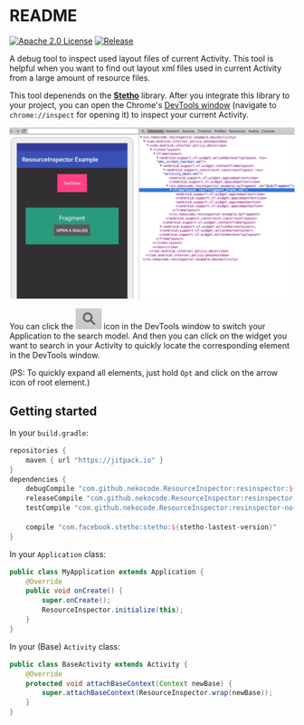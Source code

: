 # README
[![Apache 2.0 License](https://img.shields.io/badge/license-Apache%202.0-blue.svg?style=flat)](http://www.apache.org/licenses/LICENSE-2.0.html) [![Release](https://jitpack.io/v/nekocode/ResourceInspector.svg)](https://jitpack.io/#nekocode/ResourceInspector)

A debug tool to inspect used layout files of current Activity. This tool is helpful when you want to find out layout xml files used in current Activity from a large amount of resource files.

This tool depenends on the **[Stetho](http://facebook.github.io/stetho/)** library. After you integrate this library to your project, you can open the Chrome's [DevTools window](https://developer.chrome.com/devtools#devtools-window) (navigate to `chrome://inspect` for opening it) to inspect your current Activity.

![Screenshot](img/screenshot.png)

You can click the ![Icon](img/icon.png) icon in the DevTools window to switch your Application to the search model. And then you can click on the widget you want to search in your Activity to quickly locate the corresponding element in the DevTools window.

(PS: To quickly expand all elements, just hold `Opt` and click on the arrow icon of root element.)

## Getting started

In your `build.gradle`:

```gradle
repositories {
    maven { url "https://jitpack.io" }
}
dependencies {
    debugCompile "com.github.nekocode.ResourceInspector:resinspector:${lastest-version}"
    releaseCompile "com.github.nekocode.ResourceInspector:resinspector-no-op:${lastest-version}"
    testCompile "com.github.nekocode.ResourceInspector:resinspector-no-op:${lastest-version}"

    compile "com.facebook.stetho:stetho:${stetho-lastest-version}"
}
```

In your `Application` class:

```java
public class MyApplication extends Application {
    @Override
    public void onCreate() {
        super.onCreate();
        ResourceInspector.initialize(this);
    }
}
```

In your (Base) `Activity` class:

```java
public class BaseActivity extends Activity {
    @Override
    protected void attachBaseContext(Context newBase) {
        super.attachBaseContext(ResourceInspector.wrap(newBase));
    }
}
```
